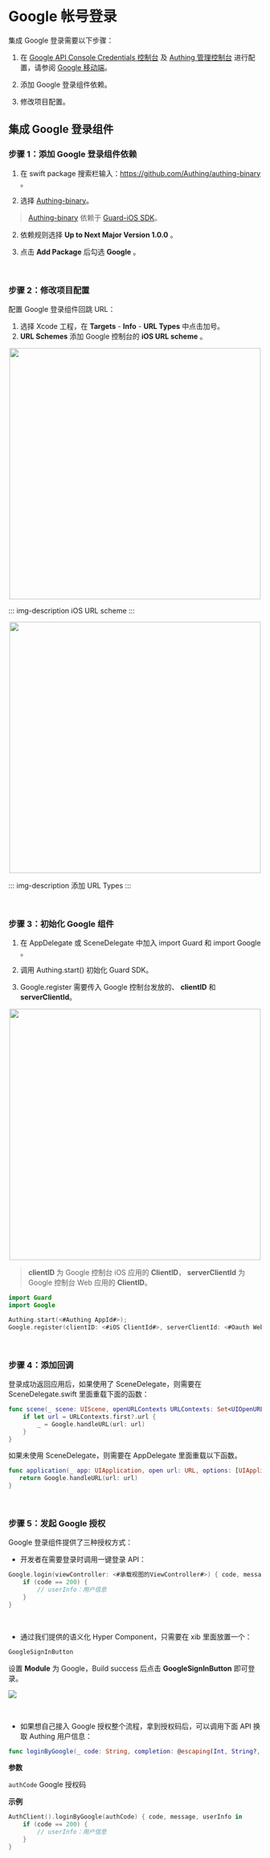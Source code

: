 # Google 帐号登录

<LastUpdated/>

集成 Google 登录需要以下步骤：

1. 在 [Google API Console Credentials 控制台](https://console.cloud.google.com/apis/credentials) 及 [Authing 管理控制台](https://www.authing.cn/) 进行配置，请参阅 [Google 移动端](https://docs.authing.cn/v2/guides/connections/social/google-mobile/)。

2. 添加 Google 登录组件依赖。

3. 修改项目配置。

## 集成 Google 登录组件

### 步骤 1：添加 Google 登录组件依赖

1. 在 swift package 搜索栏输入：https://github.com/Authing/authing-binary 。

2. 选择 [Authing-binary](https://github.com/Authing/authing-binary)。
> [Authing-binary](https://github.com/Authing/authing-binary) 依赖于 [Guard-iOS SDK](https://github.com/Authing/guard-ios)。

2. 依赖规则选择 **Up to Next Major Version 1.0.0** 。

3. 点击 **Add Package** 后勾选 **Google** 。

<br>

### 步骤 2：修改项目配置

配置 Google 登录组件回跳 URL：
1. 选择 Xcode 工程，在 **Targets** - **Info** - **URL Types** 中点击加号。
2. **URL Schemes** 添加 Google 控制台的 **iOS URL scheme** 。

<img src="./images/google/3.png" height=500 style="display:block;margin: 0 auto;">

::: img-description
iOS URL scheme
:::

<img src="./images/google/2.png" height=500 style="display:block;margin: 0 auto;">

::: img-description
添加 URL Types
:::

<br>

### 步骤 3：初始化 Google 组件

1. 在 AppDelegate 或 SceneDelegate 中加入 import Guard 和 import Google 。

2. 调用 Authing.start() 初始化 Guard SDK。

3. Google.register 需要传入 Google 控制台发放的、 **clientID** 和 **serverClientId**。

<img src="./images/google/4.png" height=500 style="display:block;margin: 0 auto;">

> **clientID** 为 Google 控制台 iOS 应用的 **ClientID**，
> **serverClientId** 为 Google 控制台 Web 应用的 **ClientID**。

```swift
import Guard
import Google

Authing.start(<#Authing AppId#>);
Google.register(clientID: <#iOS ClientId#>, serverClientId: <#Oauth Web ClientId#>)
 ```
 
<br>

### 步骤 4：添加回调

登录成功返回应用后，如果使用了 SceneDelegate，则需要在 SceneDelegate.swift 里面重载下面的函数：

```swift
func scene(_ scene: UIScene, openURLContexts URLContexts: Set<UIOpenURLContext>) {
    if let url = URLContexts.first?.url {
        _ = Google.handleURL(url: url)
    }
}
 ```

如果未使用 SceneDelegate，则需要在 AppDelegate 里面重载以下函数。

```swift
func application(_ app: UIApplication, open url: URL, options: [UIApplication.OpenURLOptionsKey : Any] = [:]) -> Bool {
   return Google.handleURL(url: url)
}
 ```

<br>

### 步骤 5：发起 Google 授权
Google 登录组件提供了三种授权方式：

- 开发者在需要登录时调用一键登录 API：

```swift
Google.login(viewController: <#承载视图的ViewController#>) { code, message, userInfo in
    if (code == 200) {
        // userInfo：用户信息
    }
}
```

<br>

- 通过我们提供的语义化 Hyper Component，只需要在 xib 里面放置一个：

```swift
GoogleSignInButton
```

设置 **Module** 为 Google，Build success 后点击 **GoogleSignInButton** 即可登录。

![](./images/google/1.png)

<br>

- 如果想自己接入 Google 授权整个流程，拿到授权码后，可以调用下面 API 换取 Authing 用户信息：

```swift
func loginByGoogle(_ code: String, completion: @escaping(Int, String?, UserInfo?) -> Void)
```

**参数**

`authCode` Google 授权码

**示例**

```swift
AuthClient().loginByGoogle(authCode) { code, message, userInfo in
    if (code == 200) {
        // userInfo：用户信息
    }
}
```